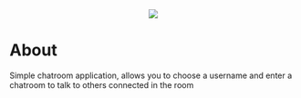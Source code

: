 <div align="center">
    <img src="https://img.shields.io/badge/License-MIT-blue.svg">
</div>

# About
Simple chatroom application, allows you to choose a username and enter a chatroom to talk to others connected in the room
